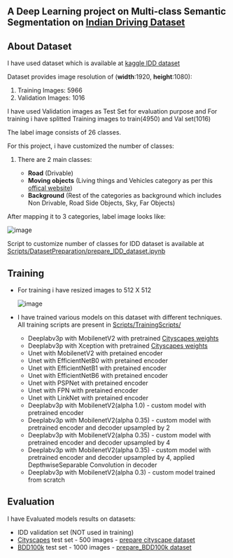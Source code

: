 ## A Deep Learning project on Multi-class Semantic Segmentation on [Indian Driving Dataset](https://idd.insaan.iiit.ac.in/dataset/details/)

## About Dataset
I have used dataset which is available at [kaggle IDD dataset](https://www.kaggle.com/abhishekprajapat/idd-20k)

Dataset provides image resolution of (**width**:1920, **height**:1080):
  1. Training Images: 5966
  2. Validation Images: 1016
  
I have used Validation images as Test Set for evaluation purpose and For training i have splitted Training images to train(4950) and Val set(1016)

The label image consists of 26 classes.

For this project, i have customized the number of classes:
1. There are 2 main classes: 

      - **Road** (Drivable)
      - **Moving objects** (Living things and Vehicles category as per this [offical website](https://idd.insaan.iiit.ac.in/dataset/details/))
      - **Background** (Rest of the categories as background which includes Non Drivable, Road Side Objects, Sky, Far Objects)

After mapping it to 3 categories, label image looks like: 

![image](https://user-images.githubusercontent.com/29517840/155579163-ac7d5251-1536-423a-8a7b-5140c9c9e503.png)

Script to customize number of classes for IDD dataset is available at [Scripts/DatasetPreparation/prepare_IDD_dataset.ipynb](https://github.com/ankita-2015/DeepLearning/blob/main/Semantic%20Segmentation/Obstacle%20Segmentation/Scripts/DatasetPreparation/prepare_IDD_dataset.ipynb)

## Training 
 
 - For training i have resized images to 512 X 512
   
   ![image](https://user-images.githubusercontent.com/29517840/155583808-7cf985e4-6c9f-43a4-b434-287a3da4a068.png)

- I have trained various models on this dataset with different techniques. All training scripts are present in [Scripts/TrainingScripts/](https://github.com/ankita-2015/DeepLearning/tree/main/Semantic%20Segmentation/Obstacle%20Segmentation/Scripts/TrainingScripts)
  - Deeplabv3p with MobilenetV2 with pretrained [Cityscapes weights](https://github.com/bonlime/keras-deeplab-v3-plus/releases/download/1.2/deeplabv3_mobilenetv2_tf_dim_ordering_tf_kernels_cityscapes.h5)
  - Deeplabv3p with Xception with pretrained [Cityscapes weights](https://github.com/bonlime/keras-deeplab-v3-plus/releases/download/1.2/deeplabv3_xception_tf_dim_ordering_tf_kernels_cityscapes.h5) 
  - Unet with MobilenetV2 with pretained encoder
  - Unet with EfficientNetB0 with pretained encoder
  - Unet with EfficientNetB1 with pretained encoder
  - Unet with EfficientNetB6 with pretained encoder
  - Unet with PSPNet with pretained encoder
  - Unet with FPN with pretained encoder
  - Unet with LinkNet with pretained encoder
  - Deeplabv3p with MobilenetV2(alpha 1.0) - custom model with pretrained encoder
  - Deeplabv3p with MobilenetV2(alpha 0.35) - custom model with pretrained encoder and decoder upsampled by 2
  - Deeplabv3p with MobilenetV2(alpha 0.35) - custom model with pretrained encoder and decoder upsampled by 4
  - Deeplabv3p with MobilenetV2(alpha 0.35) - custom model with pretrained encoder and decoder upsampled by 4, applied DepthwiseSeparable Convolution in decoder 
  - Deeplabv3p with MobilenetV2(alpha 0.3) - custom model trained from scratch 

## Evaluation

I have Evaluated models results on datasets:
  - IDD validation set (NOT used in training)
  - [Cityscapes](https://www.kaggle.com/xiaose/cityscapes) test set - 500 images - [prepare cityscape dataset](https://github.com/ankita-2015/DeepLearning/blob/main/Semantic%20Segmentation/Obstacle%20Segmentation/Scripts/DatasetPreparation/prepare_Cityscape_dataset.ipynb)
  - [BDD100k](https://www.kaggle.com/solesensei/solesensei_bdd100k) test set - 1000 images - [prepare_BDD100k dataset](https://github.com/ankita-2015/DeepLearning/blob/main/Semantic%20Segmentation/Obstacle%20Segmentation/Scripts/DatasetPreparation/prepare_BDD_dataset.ipynb)


 



